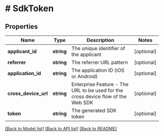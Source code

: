 # # SdkToken

## Properties

Name | Type | Description | Notes
------------ | ------------- | ------------- | -------------
**applicant_id** | **string** | The unique identifier of the applicant | [optional] 
**referrer** | **string** | The referrer URL pattern | [optional] 
**application_id** | **string** | The application ID (iOS or Android) | [optional] 
**cross_device_url** | **string** | Enterprise Feature - The URL to be used for the cross device flow of the Web SDK | [optional] 
**token** | **string** | The generated SDK token | [optional] 

[[Back to Model list]](../../README.md#documentation-for-models) [[Back to API list]](../../README.md#documentation-for-api-endpoints) [[Back to README]](../../README.md)


